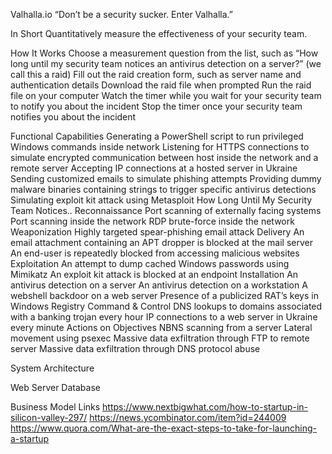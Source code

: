 Valhalla.io
“Don’t be a security sucker. Enter Valhalla.”

In Short
Quantitatively measure the effectiveness of your security team.


How It Works
Choose a measurement question from the list, such as “How long until my security team notices an antivirus detection on a server?” (we call this a raid)
Fill out the raid creation form, such as server name and authentication details
Download the raid file when prompted
Run the raid file on your computer
Watch the timer while you wait for your security team to notify you about the incident
Stop the timer once your security team notifies you about the incident


Functional Capabilities
Generating a PowerShell script to run privileged Windows commands inside network
Listening for HTTPS connections to simulate encrypted communication between host inside the network and a remote server
Accepting IP connections at a hosted server in Ukraine
Sending customized emails to simulate phishing attempts
Providing dummy malware binaries containing strings to trigger specific antivirus detections
Simulating exploit kit attack using Metasploit
How Long Until My Security Team Notices..
Reconnaissance
Port scanning of externally facing systems
Port scanning inside the network
RDP brute-force inside the network
Weaponization
Highly targeted spear-phishing email attack
Delivery
An email attachment containing an APT dropper is blocked at the mail server
An end-user is repeatedly blocked from accessing malicious websites
Exploitation
An attempt to dump cached Windows passwords using Mimikatz
An exploit kit attack is blocked at an endpoint
Installation
An antivirus detection on a server
An antivirus detection on a workstation
A webshell backdoor on a web server
Presence of a publicized RAT’s keys in Windows Registry 
Command & Control
DNS lookups to domains associated with a banking trojan every hour 
IP connections to a web server in Ukraine every minute 
Actions on Objectives
NBNS scanning from a server
Lateral movement using psexec
Massive data exfiltration through FTP to remote server
Massive data exfiltration through DNS protocol abuse


System Architecture


Web Server
Database


Business Model
Links
https://www.nextbigwhat.com/how-to-startup-in-silicon-valley-297/
https://news.ycombinator.com/item?id=244009
https://www.quora.com/What-are-the-exact-steps-to-take-for-launching-a-startup
